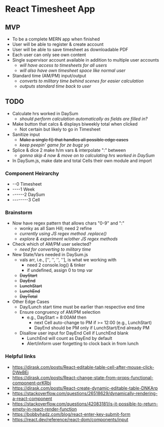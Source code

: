 # React Timesheet App

## MVP
 - To be a complete MERN app when finished
 - User will be able to register & create account
 - User will be able to save timesheet as downloadable PDF
 - Each user can only see own content
 - Single supervisor account available in addition to multiple user accounts
   * _will have access to timesheets for all users_
   * _will also have own timesheet space like normal user_
 - Standard time (AM/PM) input/output
   * _converts to military time behind scenes for easier calculation_
   * _outputs standard time back to user_

## TODO
 - Calculate hrs worked in DaySum
   * _should perform calculation automatically as fields are filled in?_
 - Make button that calcs & displays biweekly total when clicked
   * Not certain but likely to go in Timesheet
 - Sanitize input 
   * ~~Make a single f() that handles all possible edge cases~~
   * _keep peepin' game for ze bugz yo_
 - Splice & dice 2 make h/m vars & interpolate ":" between
   * _gonna skip 4 now & move on to calculating hrs worked in DaySum_
 - In DaySum.js, make date and total Cells their own module and import

### Component Heirarchy
  - --0 Timesheet
  - ----1 Week
  - ------2 DaySum
  - --------3 Cell

### Brainstorm
  - Now have regex pattern that allows chars "0-9" and ":"
    * wonky as all Sam Hill; need 2 refine
    * _currently using JS regex method .replace()_
    * _explore & experiment w/other JS regex methods_
  - Check which of AM/PM user selected?
    * _need for converting to military time_
  - New State/Vars needed in DaySum.js
    * vals arr, i.e., ['', '', '', ''], is what we working with
      - need 2 console.log() & tinker
      - if undefined, assign 0 to tmp var
    * ~~DayStart~~
    * ~~DayEnd~~
    * ~~LunchStart~~
    * ~~LunchEnd~~
    * ~~DayTotal~~
  - Other Edge Cases
    * Day/Lunch start time must be earlier than respective end time
    * Ensure congruency of AM/PM selection
      - e.g., DayStart = 8:00AM then
        * next Cell auto-change to PM if >= 12:00 (e.g., LunchStart)
        * DayEnd should be PM only if LunchStart/End already PM
    * Disallow user input for DayEnd Cell if LunchEnd blank
      - LunchEnd will count as DayEnd by default
      - Alert/inform user forgetting to clock back in from lunch

### Helpful links
  - https://dirask.com/posts/React-editable-table-cell-after-mouse-click-DWeBEj
  - https://dirask.com/posts/React-change-state-from-props-functional-component-prKRbj
  - https://dirask.com/posts/React-create-dynamic-editable-table-DNKArp
  - https://stackoverflow.com/questions/26518629/dynamically-rendering-a-react-component
  - https://stackoverflow.com/questions/42083181/is-it-possible-to-return-empty-in-react-render-function
  - https://bobbyhadz.com/blog/react-enter-key-submit-form
  - https://react.dev/reference/react-dom/components/input
